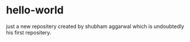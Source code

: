 # hello-world
just a new repositery
created by shubham aggarwal which is undoubtedly his first repositery.
